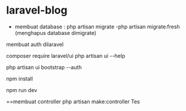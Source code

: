 # laravel-blog

- membuat database : php artisan migrate
-php artisan migrate:fresh (menghapus database dimigrate)

membuat auth dilaravel

composer require laravel/ui
php artisan ui --help

 php artisan ui bootstrap --auth
 
 npm install
 
 npm run dev
 
 
 ==membuat controller php artisan make:controller Tes
 
 

